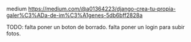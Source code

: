 medium 
https://medium.com/@a01364223/django-crea-tu-propia-galer%C3%ADa-de-im%C3%A1genes-5db6bff2828a

TODO:
falta poner un boton de borrado.
falta poner un login para subir fotos.
